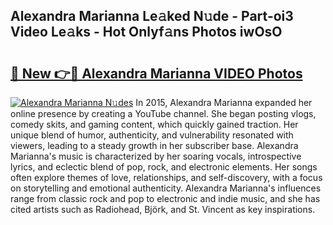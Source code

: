 ## Alexandra Marianna Le𝚊ked N𝚞de - Part-oi3 Video Le𝚊ks - Hot Onlyf𝚊ns Photos iwOsO

# <h2><a href="http://ab38178.deff.icu/?id=Alexandra+Marianna">🔗 New 👉🔴 Alexandra Marianna VIDEO Photos</a></h2>

[![Alexandra Marianna N𝚞des](https://i.imgur.com/rIISA9y.gif)](http://ab38178.deff.icu/?id=Alexandra+Marianna)
In 2015, Alexandra Marianna expanded her online presence by creating a YouTube channel. She began posting vlogs, comedy skits, and gaming content, which quickly gained traction. Her unique blend of humor, authenticity, and vulnerability resonated with viewers, leading to a steady growth in her subscriber base. Alexandra Marianna's music is characterized by her soaring vocals, introspective lyrics, and eclectic blend of pop, rock, and electronic elements. Her songs often explore themes of love, relationships, and self-discovery, with a focus on storytelling and emotional authenticity. Alexandra Marianna's influences range from classic rock and pop to electronic and indie music, and she has cited artists such as Radiohead, Björk, and St. Vincent as key inspirations.
